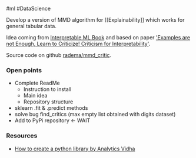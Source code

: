 #ml #DataScience 

Develop a version of MMD algorithm for [[Explainability]] which works for general tabular data.

Idea coming from [Interpretable ML Book](https://christophm.github.io/interpretable-ml-book/proto.html#fn46) and based on paper ['Examples are not Enough, Learn to Criticize! Criticism for Interpretability'](https://rjvak7.github.io/papers/criticisms.pdf).

Source code on github [radema/mmd_critic](https://github.com/radema/mmd_critic).

### Open points
- Complete ReadMe
	- Instruction to install
	- Main idea
	- Repository structure
- sklearn .fit & .predict methods
- solve bug find_critics (max empty list obtained with digits dataset)
- Add to PyPi repository <- WAIT

### Resources
- [How to create a python library by Analytics Vidha](https://medium.com/analytics-vidhya/how-to-create-a-python-library-7d5aea80cc3f)